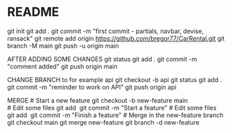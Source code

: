 # README

git init
git add .
git commit -m "first commit - partials, navbar, devise, ransack"
git remote add origin https://github.com/bregor77/CarRental.git
git branch -M main
git push -u origin main

AFTER ADDING SOME CHANGES
git status
git add .
git commit -m "comment added"
git push origin main

CHANGE BRANCH to for example api
git checkout -b api
git status
git add .
git commit -m "reminder to work on API"
git push origin api

MERGE
# Start a new feature
git checkout -b new-feature main
# Edit some files
git add <file>
git commit -m "Start a feature"
# Edit some files
git add <file>
git commit -m "Finish a feature"
# Merge in the new-feature branch
git checkout main
git merge new-feature
git branch -d new-feature

